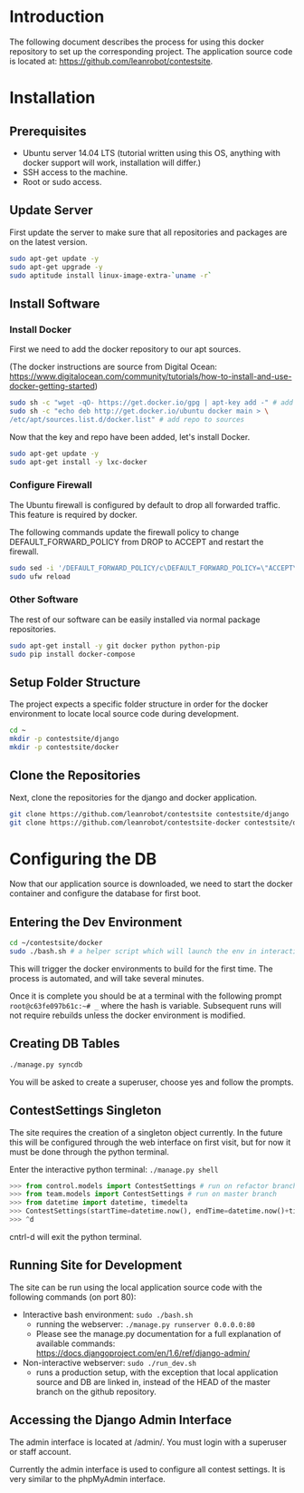 # Introduction

The following document describes the process for using this docker repository to set up the corresponding project. The application source code is located at: https://github.com/leanrobot/contestsite.

# Installation


## Prerequisites

- Ubuntu server 14.04 LTS (tutorial written using this OS, anything with docker support will work, installation will differ.)
- SSH access to the machine.
- Root or sudo access.

## Update Server

First update the server to make sure that all repositories and packages are on
the latest version.

```bash
sudo apt-get update -y
sudo apt-get upgrade -y
sudo aptitude install linux-image-extra-`uname -r`
```

## Install Software

### Install Docker

First we need to add the docker repository to our apt sources.

(The docker instructions are source from Digital Ocean: https://www.digitalocean.com/community/tutorials/how-to-install-and-use-docker-getting-started)
```bash
sudo sh -c "wget -qO- https://get.docker.io/gpg | apt-key add -" # add repo key
sudo sh -c "echo deb http://get.docker.io/ubuntu docker main > \
/etc/apt/sources.list.d/docker.list" # add repo to sources
```

Now that the key and repo have been added, let's install Docker.
```bash
sudo apt-get update -y
sudo apt-get install -y lxc-docker
```

### Configure Firewall

The Ubuntu firewall is configured by default to drop all forwarded traffic. This feature is required by docker. 

The following commands update the firewall policy to change DEFAULT_FORWARD_POLICY from DROP to ACCEPT and restart the firewall.
```bash
sudo sed -i '/DEFAULT_FORWARD_POLICY/c\DEFAULT_FORWARD_POLICY=\"ACCEPT\"' /etc/default/ufw
sudo ufw reload
```

### Other Software
The rest of our software can be easily installed via  normal package repositories.
```bash
sudo apt-get install -y git docker python python-pip
sudo pip install docker-compose
```

## Setup Folder Structure

The project expects a specific folder structure in order for the docker environment to locate local source code during development.

```bash
cd ~
mkdir -p contestsite/django
mkdir -p contestsite/docker
```

## Clone the Repositories

Next, clone the repositories for the django and docker application.

```bash
git clone https://github.com/leanrobot/contestsite contestsite/django
git clone https://github.com/leanrobot/contestsite-docker contestsite/docker
```

# Configuring the DB

Now that our application source is downloaded, we need to start the docker container and configure the database for first boot.

## Entering the Dev Environment

```bash
cd ~/contestsite/docker
sudo ./bash.sh # a helper script which will launch the env in interactive mode.
```
This will trigger the docker environments to build for the first time. The process is automated, and will take several minutes. 

Once it is complete you should be at a terminal with the following prompt `root@c63fe097b61c:~# _` where the hash is variable. Subsequent runs will not require rebuilds unless the docker environment is modified.

## Creating DB Tables
```bash
./manage.py syncdb
```

You will be asked to create a superuser, choose yes and follow the prompts.

## ContestSettings Singleton

The site requires the creation of a singleton object currently. In the future this will be configured through the web interface on first visit, but for now it must be done through the python terminal.

Enter the interactive python terminal: `./manage.py shell`
```python
>>> from control.models import ContestSettings # run on refactor branch
>>> from team.models import ContestSettings # run on master branch
>>> from datetime import datetime, timedelta
>>> ContestSettings(startTime=datetime.now(), endTime=datetime.now()+timedelta(weeks=4), paused=False).save()
>>> ^d
```

cntrl-d will exit the python terminal.

## Running Site for Development

The site can be run using the local application source code with the following commands (on port 80):

- Interactive bash environment: `sudo ./bash.sh`
  - running the webserver: `./manage.py runserver 0.0.0.0:80`
  - Please see the manage.py documentation for a full explanation of available commands: https://docs.djangoproject.com/en/1.6/ref/django-admin/
- Non-interactive webserver: `sudo ./run_dev.sh`
  - runs a production setup, with the exception that local application source and DB are linked in, instead of the HEAD of the master branch on the github repository.

## Accessing the Django Admin Interface

The admin interface is located at /admin/. You must login with a superuser or staff account.

Currently the admin interface is used to configure all contest settings. It is very similar to the phpMyAdmin interface.
